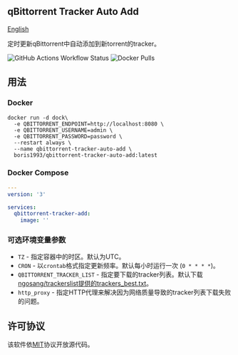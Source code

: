 qBittorrent Tracker Auto Add
--
[English](README.md)

定时更新qBittorrent中自动添加到新torrent的tracker。

![GitHub Actions Workflow Status](https://img.shields.io/github/actions/workflow/status/boris1993/qbittorrent-tracker-auto-add/build.yml)
![Docker Pulls](https://img.shields.io/docker/pulls/boris1993/qbittorrent-tracker-auto-add)

## 用法
### Docker
```shell
docker run -d dock\
  -e QBITTORRENT_ENDPOINT=http://localhost:8080 \
  -e QBITTORRENT_USERNAME=admin \
  -e QBITTORRENT_PASSWORD=password \
  --restart always \
  --name qbittorrent-tracker-auto-add \
  boris1993/qbittorrent-tracker-auto-add:latest
```

### Docker Compose
```yaml
---
version: '3'

services:
  qbittorrent-tracker-add:
    image: ''
```

### 可选环境变量参数

- `TZ` - 指定容器中的时区。默认为UTC。
- `CRON` - 以`crontab`格式指定更新频率。默认每小时运行一次 (`0 * * * *`)。
- `QBITTORRENT_TRACKER_LIST` - 指定要下载的tracker列表。默认下载[ngosang/trackerslist提供的trackers_best.txt](https://raw.githubusercontent.com/ngosang/trackerslist/master/trackers_best.txt)。
- `http_proxy` - 指定HTTP代理来解决因为网络质量导致的tracker列表下载失败的问题。

## 许可协议
该软件依[MIT](LICENSE)协议开放源代码。

